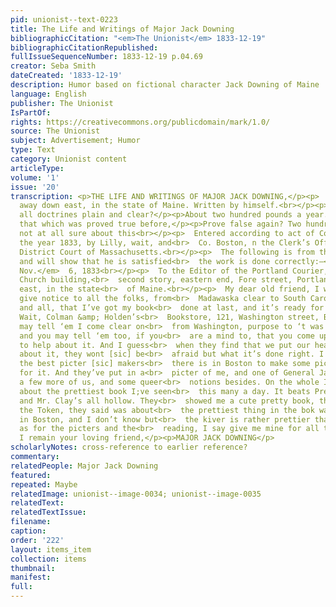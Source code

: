 ```yaml
---
pid: unionist--text-0223
title: The Life and Writings of Major Jack Downing
bibliographicCitation: "<em>The Unionist</em> 1833-12-19"
bibliographicCitationRepublished: 
fullIssueSequenceNumber: 1833-12-19 p.04.69
creator: Seba Smith
dateCreated: '1833-12-19'
description: Humor based on fictional character Jack Downing of Maine
language: English
publisher: The Unionist
IsPartOf: 
rights: https://creativecommons.org/publicdomain/mark/1.0/
source: The Unionist
subject: Advertisement; Humor
type: Text
category: Unionist content
articleType: 
volume: '1'
issue: '20'
transcription: <p>THE LIFE AND WRITINGS OF MAJOR JACK DOWNING,</p><p>  OF Downingville,
  away down east, in the state of Maine. Written by himself.<br></p><p>“What makes
  all doctrines plain and clear?</p><p>About two hundred pounds a year.</p><p>And
  that which was proved true before,</p><p>Prove false again? Two hundred more.”</p><p>  &nbsp;&nbsp;&nbsp;&nbsp;&nbsp;&nbsp;&nbsp;&nbsp;&nbsp;&nbsp;&nbsp;&nbsp;&nbsp;&nbsp;&nbsp;&nbsp;&nbsp;&nbsp;&nbsp;&nbsp;&nbsp;&nbsp;&nbsp;&nbsp;&nbsp;&nbsp;&nbsp;&nbsp;&nbsp;&nbsp;&nbsp;&nbsp;&nbsp;&nbsp;&nbsp;<br>  HUDIBRAS—
  not at all sure about this<br></p><p>  Entered according to act of Congress, in
  the year 1833, by Lilly, wait, and<br>  Co. Boston, n the Clerk’s Office of the
  District Court of Massachusetts.<br></p><p>  The following is from the MAJOR himself,
  and will show that he is satisfied<br>  the work is done correctly:—<br></p><p align="right">  <em>Boston,
  Nov.</em>  6, 1833<br></p><p>  To the Editor of the Portland Courier, in the Mariners’
  Church building,<br>  second story, eastern end, Fore street, Portland, away down
  east, in the state<br>  of Maine.<br></p><p>  My dear old friend, I wish you would
  give notice to all the folks, from<br>  Madawaska clear to South Carolina, nullifiers
  and all, that I’ve got my book<br>  done at last, and it’s ready for ‘em at Lilly,
  Wait, Colman &amp; Holden’s<br>  Bookstore, 121, Washington street, Boston. You
  may tell ‘em I come clear on<br>  from Washington, purpose to ‘t was done well;
  and you may tell ‘em too, if you<br>  are a mind to, that you come up from Portland
  to help about it. And I guess<br>  when they find that we put our heads together
  about it, they wont [sic] be<br>  afraid but what it’s done right. I got some of
  the best picter [sic] makers<br>  there is in Boston to make some picters [sic]
  for it. And they’ve put in a<br>  picter of me, and one of General Jackson, and
  a few more of us, and some queer<br>  notions besides. On the whole I think it’s
  about the prettiest book I;ve seen<br>  this many a day. It beats President Jackson’s
  and Mr. Clay’s all hollow. They<br>  showed me a cute pretty book, that they called
  the Token, they said was about<br>  the prettiest thing in the bok way they had
  in Boston, and I don’t know but<br>  the kiver is rather prettier than mine, but
  as for the picters and the<br>  reading, I say give me mine for all that.<br></p><p>So
  I remain your loving friend,</p><p>MAJOR JACK DOWNING</p>
scholarlyNotes: cross-reference to earlier reference?
commentary: 
relatedPeople: Major Jack Downing
featured: 
repeated: Maybe
relatedImage: unionist--image-0034; unionist--image-0035
relatedText: 
relatedTextIssue: 
filename: 
caption: 
order: '222'
layout: items_item
collection: items
thumbnail: 
manifest: 
full: 
---
```

